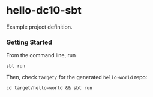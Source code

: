 # hello-dc10-sbt
Example project definition.

### Getting Started
From the command line, run

```
sbt run
```

Then, check `target/` for the generated `hello-world` repo:

```
cd target/hello-world && sbt run
```